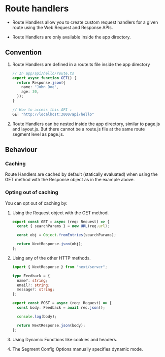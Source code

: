 # Route handlers

- Route Handlers allow you to create custom request handlers for a given route using the Web Request and Response APIs.

- Route Handlers are only available inside the app directory.

## Convention

1. Route Handlers are defined in a route.ts file inside the app directory

   ```ts
   // In app/api/hello/route.ts
   export async function GET() {
     return Response.json({
       name: "John Doe",
       age: 30,
     });
   }

   // How to access this API :
   GET "http://localhost:3000/api/hello"
   ```

2. Route Handlers can be nested inside the app directory, similar to page.js and layout.js. But there cannot be a route.js file at the same route segment level as page.js.

## Behaviour

### Caching

Route Handlers are cached by default (statically evaluated) when using the GET method with the Response object as in the example above.

### Opting out of caching

You can opt out of caching by:

1. Using the Request object with the GET method.

   ```ts
   export const GET = async (req: Request) => {
     const { searchParams } = new URL(req.url);

     const obj = Object.fromEntries(searchParams);

     return NextResponse.json(obj);
   };
   ```

2. Using any of the other HTTP methods.

   ```ts
   import { NextResponse } from "next/server";

   type Feedback = {
     name?: string;
     email?: string;
     message?: string;
   };

   export const POST = async (req: Request) => {
     const body: Feedback = await req.json();

     console.log(body);

     return NextResponse.json(body);
   };
   ```

3. Using Dynamic Functions like cookies and headers.
4. The Segment Config Options manually specifies dynamic mode.

